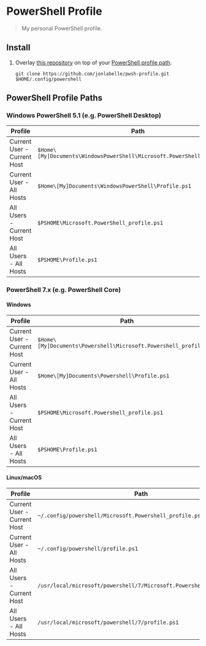 # PowerShell Profile

> My personal PowerShell profile.

## Install

1. Overlay [this repository](https://github.com/jonlabelle/pwsh-profile) on top of your [PowerShell profile path](#powershell-profile-paths).

   ```console
   git clone https://github.com/jonlabelle/pwsh-profile.git $HOME/.config/powershell
   ```

## PowerShell Profile Paths

### Windows PowerShell 5.1 (e.g. PowerShell Desktop)

| Profile                     | Path                                                                     |
| --------------------------- | ------------------------------------------------------------------------ |
| Current User - Current Host | `$Home\[My]Documents\WindowsPowerShell\Microsoft.PowerShell_profile.ps1` |
| Current User - All Hosts    | `$Home\[My]Documents\WindowsPowerShell\Profile.ps1`                      |
| All Users - Current Host    | `$PSHOME\Microsoft.PowerShell_profile.ps1`                               |
| All Users - All Hosts       | `$PSHOME\Profile.ps1`                                                    |

### PowerShell 7.x (e.g. PowerShell Core)

#### Windows

| Profile                     | Path                                                              |
| --------------------------- | ----------------------------------------------------------------- |
| Current User - Current Host | `$Home\[My]Documents\Powershell\Microsoft.Powershell_profile.ps1` |
| Current User - All Hosts    | `$Home\[My]Documents\Powershell\Profile.ps1`                      |
| All Users - Current Host    | `$PSHOME\Microsoft.Powershell_profile.ps1`                        |
| All Users - All Hosts       | `$PSHOME\Profile.ps1`                                             |

#### Linux/macOS

| Profile                     | Path                                                                 |
| --------------------------- | -------------------------------------------------------------------- |
| Current User - Current Host | `~/.config/powershell/Microsoft.Powershell_profile.ps1`              |
| Current User - All Hosts    | `~/.config/powershell/profile.ps1`                                   |
| All Users - Current Host    | `/usr/local/microsoft/powershell/7/Microsoft.Powershell_profile.ps1` |
| All Users - All Hosts       | `/usr/local/microsoft/powershell/7/profile.ps1`                      |
